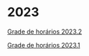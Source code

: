 


2023
====








[Grade de horários 2023.2](2023/copy_of_horario_2023.html)


[Grade de horários 2023.1](2023/horario_2023.html)









